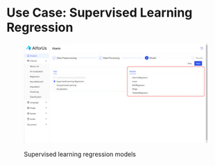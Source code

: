 # Use Case: Supervised Learning Regression



<figure><img src="../../../.gitbook/assets/image (1).png" alt=""><figcaption><p>Supervised learning regression models</p></figcaption></figure>
